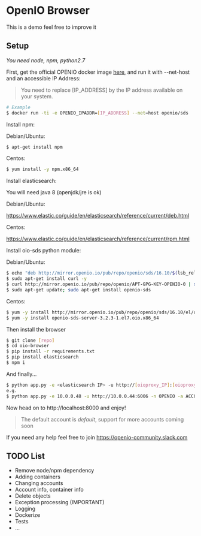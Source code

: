 OpenIO Browser
===

This is a demo feel free to improve it

Setup
---

*You need node, npm, python2.7*

First, get the official OPENIO docker image [here](http://docs.openio.io/docker-image/), and run it with --net-host and an accessible IP Address:

> You need to replace [IP_ADDRESS] by the IP address available on your system.

```sh
# Example
$ docker run -ti -e OPENIO_IPADDR=[IP_ADDRESS] --net=host openio/sds
```
Install npm:

Debian/Ubuntu:

```sh
$ apt-get install npm
```

Centos:

```sh
$ yum install -y npm.x86_64
```

Install elasticsearch:

You will need java 8 (openjdk/jre is ok)

Debian/Ubuntu:

https://www.elastic.co/guide/en/elasticsearch/reference/current/deb.html

Centos:

https://www.elastic.co/guide/en/elasticsearch/reference/current/rpm.html

Install oio-sds python module:

Debian/Ubuntu:

```sh
$ echo "deb http://mirror.openio.io/pub/repo/openio/sds/16.10/$(lsb_release -i -s)/ $(lsb_release -c -s)/" | sudo tee /etc/apt/sources.list.d/openio-sds.list
$ sudo apt-get install curl -y
$ curl http://mirror.openio.io/pub/repo/openio/APT-GPG-KEY-OPENIO-0 | sudo apt-key add -
$ sudo apt-get update; sudo apt-get install openio-sds
```

Centos:

```sh
$ yum -y install http://mirror.openio.io/pub/repo/openio/sds/16.10/el/openio-sds-release-16.10-1.el.noarch.rpm
$ yum -y install openio-sds-server-3.2.3-1.el7.oio.x86_64
```


Then install the browser

```sh
$ git clone [repo]
$ cd oio-browser
$ pip install -r requirements.txt
$ pip install elasticsearch
$ npm i
```

And finally...

```sh
$ python app.py -e <elasticsearch IP> -u http://[oioproxy_IP]:[oioproxy_PORT] -n [oio_namespace] -a [oio_account] -p [interface_port]
e.g.
$ python app.py -e 10.0.0.48 -u http://10.0.0.44:6006 -n OPENIO -a ACCOUNT_GRID2 -p 8080
```

Now head on to http://localhost:8000 and enjoy!

> The default account is *default*, support for more accounts coming soon

If you need any help feel free to join https://openio-community.slack.com

TODO List
---

- Remove node/npm dependency
- Adding containers
- Changing accounts
- Account info, container info
- Delete objects
- Exception processing (IMPORTANT)
- Logging
- Dockerize
- Tests
- ...
